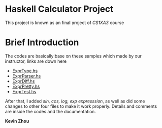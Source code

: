 # Haskell Calculator Project

This project is known as an final project of *CS1XA3* course

# Brief Introduction

The codes are basically base on these samples which made by our instructor, links are down here
  - [ExprType.hs](http://www.cas.mcmaster.ca/~dalvescb/Code/ExprType.hs)
  - [ExprParser.hs](http://www.cas.mcmaster.ca/~dalvescb/Code/ExprParser.hs)
  - [ExprDiff.hs](http://www.cas.mcmaster.ca/~dalvescb/Code/ExprDiff.hs)
  - [ExprPretty.hs](http://www.cas.mcmaster.ca/~dalvescb/Code/ExprPretty.hs)
  - [ExprTest.hs](http://www.cas.mcmaster.ca/~dalvescb/Code/ExprTest.hs)


After that, I added *sin, cos, log, exp expresssion*, as well as did some changes to other four files to make it work properly. Details and comments are inside the codes and the documentation.

**Kevin Zhou**
